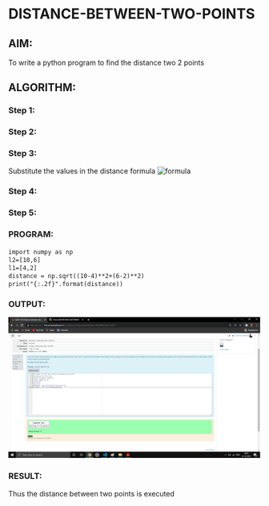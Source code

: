 # DISTANCE-BETWEEN-TWO-POINTS

## AIM:
To write a python program to find the distance two 2 points
## ALGORITHM:
### Step 1: 
### Step 2: 
### Step 3: 
Substitute the values in the distance formula  ![formula](/formula.jpg)
### Step 4: 
### Step 5: 
### PROGRAM:
~~~
import numpy as np
l2=[10,6]
l1=[4,2]
distance = np.sqrt((10-4)**2+(6-2)**2)
print("{:.2f}".format(distance))
~~~
### OUTPUT:
![git log](vetri6.png)
### RESULT:
Thus the distance between two points is executed
